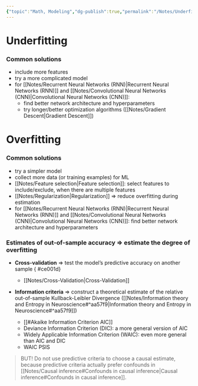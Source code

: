```yaml
---
{"topic":"Math, Modeling","dg-publish":true,"permalink":"/Notes/Underfitting vs. Overfitting/","dgPassFrontmatter":true,"noteIcon":""}
---
```


# Underfitting
### Common solutions
- include more features
- try a more complicated model
- for [[Notes/Recurrent Neural Networks (RNN)\|Recurrent Neural Networks (RNN)]] and [[Notes/Convolutional Neural Networks (CNN)\|Convolutional Neural Networks (CNN)]]: 
	- find better network architecture and hyperparameters
	- try longer/better optimization algorithms ([[Notes/Gradient Descent\|Gradient Descent]])

# Overfitting
### Common solutions
- try a simpler model
- collect more data (or training examples) for ML
- [[Notes/Feature selection\|Feature selection]]: select features to include/exclude, when there are multiple features
- [[Notes/Regularization\|Regularization]] => reduce overfitting during estimation
- for [[Notes/Recurrent Neural Networks (RNN)\|Recurrent Neural Networks (RNN)]] and [[Notes/Convolutional Neural Networks (CNN)\|Convolutional Neural Networks (CNN)]]: find better network architecture and hyperparameters


### Estimates of out-of-sample accuracy => estimate the degree of overfitting
- **Cross-validation** => test the model’s predictive accuracy on another sample
{ #ce001d}

	- [[Notes/Cross-Validation\|Cross-Validation]]
- **Information criteria** => construct a theoretical estimate of the relative out-of-sample Kullback-Leibler Divergence ([[Notes/Information theory and Entropy in Neuroscience#^aa57f9\|Information theory and Entropy in Neuroscience#^aa57f9]])
	- [[#Akaike Information Criterion AIC]]
	- Deviance Information Criterion (DIC): a more general version of AIC
	- Widely Applicable Information Criterion (WAIC): even more general than AIC and DIC
	- WAIC PSIS
> BUT! Do not use predictive criteria to choose a causal estimate, because predictive criteria actually prefer confounds in [[Notes/Causal inference#Confounds in causal inference\|Causal inference#Confounds in causal inference]].

